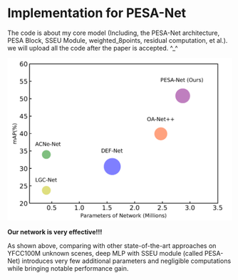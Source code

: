 # Implementation for PESA-Net
The code is about my core model (Including, the PESA-Net architecture, PESA Block, SSEU Module, weighted_8points, residual computation, et al.). we will upload all the code after the paper is accepted. ^_^

![img](https://github.com/Big-elite/PESA-Net/blob/master/Fig1.png)

**Our network is very effective!!!**

As shown above, comparing with other state-of-the-art approaches on YFCC100M unknown scenes, deep MLP with SSEU module (called PESA-Net) introduces very few additional parameters and negligible computations while bringing notable performance gain.
